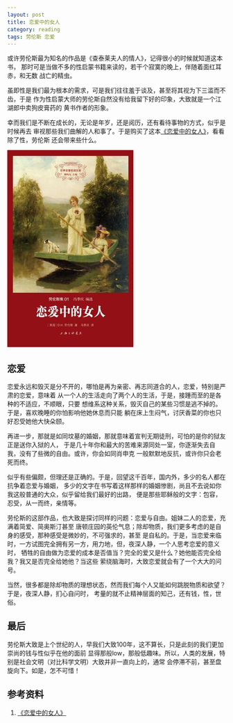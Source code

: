 ```yaml
---
layout: post
title: 恋爱中的女人
category: reading
tags: 劳伦斯 恋爱
---
```


或许劳伦斯最为知名的作品是《查泰莱夫人的情人》，记得很小的时候就知道这本书，
那时可是当做不多的性启蒙书籍来读的，若干个寂寞的晚上，伴随着面红耳赤，和无数
战亡的精虫。

虽即性是我们最为根本的需求，可是我们往往羞于谈及，甚至将其视为下三滥而不齿，于是
作为性启蒙大师的劳伦斯自然没有给我留下好的印象，大致就是一个江湖郎中卖狗皮膏药的
黄书作者的形象。

幸而我们是不断在成长的，无论是年岁，还是阅历，还有看待事物的方式，似乎是时候再去
审视那些我们曲解的人和事了。于是购买了这本[《恋爱中的女人》][《恋爱中的女人》]，看看除了性，劳伦斯
还会带来些什么。

![woman in love](/assets/images/woman_in_love.jpg)

## 恋爱

恋爱永远和毁灭是分不开的，哪怕是再为亲密、再志同道合的人，恋爱，特别是严肃的恋爱，意味着
从一个人的生活走向了两个人的生活，于是，接踵而至的是各种的不适应，不顺眼，只要
想维系这种关系，毁灭自己的某些习惯是逃不掉的。于是，喜欢晚睡的你怕影响他她休息而只能
躺在床上生闷气，讨厌香菜的你也只好忍受她他大快朵颐。

再进一步，那就是如同坟墓的婚姻，那就意味着宣判无期徒刑，可怕的是你的狱友正是送你入狱的人，
于是几十年你和最大的苦难来源同处一室，你逐渐失去自我，没有了些微的自由。或许，你会如同肖申克
一般默默地反抗，或许你只会老死而终。

似乎有些偏颇，但理还是正确的。于是，回望这千百年，国内外，多少的名人都在抗争着恋爱与婚姻，
多少的文字在书写着这样那样的婚姻惨剧，尚且不去说如你我这般普通的大众，似乎留给我们最好的出路，
便是那些耶稣般的文字：包容，忍受，从一而终，亲情等。

劳伦斯的这部作品，也大致是探讨同样的问题：恋爱与自由。姐妹二人的恋爱，充满着简爱、简奥斯汀甚至
唐顿庄园的英伦气息；除却物质，我们更多考虑的是自身的感受，那种感受是微妙的，不可强求的，甚至
是自私的。于是，当恋爱来临时，一方试图完全拥有另一方，用力地，但，夜深人静，一个人思考恋爱的意义时，
牺牲的自由做为恋爱的成本是否值当？完全的爱又是什么？她他能否完全给我？我又是否完全给她他？当这些
萦绕脑海时，大致恋爱就会有了一个大大的问号。

当然，很多都是除却物质的理想状态，然而我们每个人又能如何跳脱物质和欲望？于是，夜深人静，扪心自问时，
考量的就不止精神层面的知己，还有钱，性，世俗。

## 最后

劳伦斯大致是上个世纪的人，早我们大致100年，这不算长，只是此刻的我们更加崇尚的钱与性似乎在他的面前
显得那般low，那般低趣味。所以，人类的发展，特别是社会文明（对比科学文明）大致并非一直向上的，通常
会停滞不前，甚至盘旋向下。如是，怎不可惜！


## 参考资料
1. [《恋爱中的女人》][《恋爱中的女人》]


[《恋爱中的女人》]: http://book.douban.com/subject/26118471/

